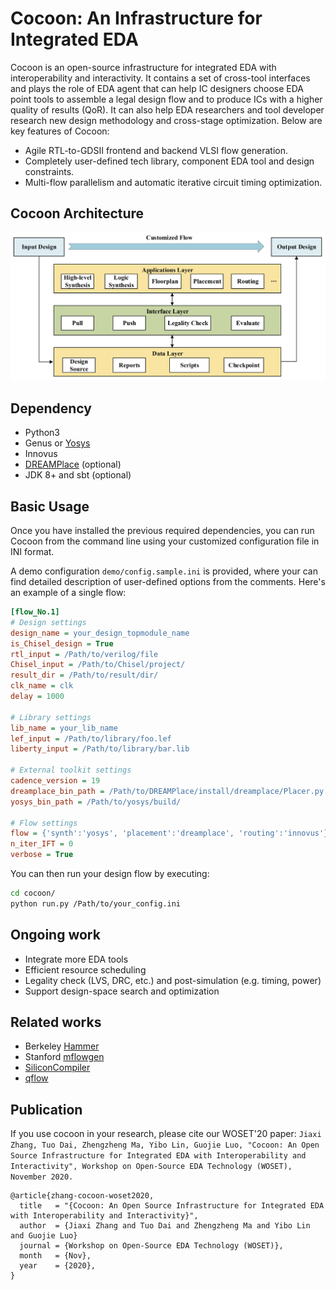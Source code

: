 # Cocoon: An Infrastructure for Integrated EDA
Cocoon is an open-source infrastructure for integrated EDA with interoperability and interactivity. It contains a set of cross-tool interfaces and plays the role of EDA agent that can help IC designers choose EDA point tools to assemble a legal design flow and to produce ICs with a higher quality of results (QoR). It can also help EDA researchers and tool developer research new design methodology and cross-stage optimization. Below are key features of Cocoon:
- Agile RTL-to-GDSII frontend and backend VLSI flow generation.
- Completely user-defined tech library, component EDA tool and design constraints.
- Multi-flow parallelism and automatic iterative circuit timing optimization.

## Cocoon Architecture
![avatar](image/arch.png)

## Dependency
 - Python3
 - Genus or [Yosys](https://github.com/YosysHQ/yosys)
 - Innovus
 - [DREAMPlace](https://github.com/limbo018/DREAMPlace) (optional)
 - JDK 8+ and sbt (optional)
 
## Basic Usage
Once you have installed the previous required dependencies, you can run Cocoon from the command line using your customized configuration file in INI format. 

A demo configuration `demo/config.sample.ini` is provided, where your can find detailed description of user-defined options from the comments. Here's an example of a single flow:
```ini
[flow_No.1]
# Design settings
design_name = your_design_topmodule_name
is_Chisel_design = True
rtl_input = /Path/to/verilog/file
Chisel_input = /Path/to/Chisel/project/
result_dir = /Path/to/result/dir/
clk_name = clk
delay = 1000

# Library settings
lib_name = your_lib_name
lef_input = /Path/to/library/foo.lef
liberty_input = /Path/to/library/bar.lib

# External toolkit settings
cadence_version = 19
dreamplace_bin_path = /Path/to/DREAMPlace/install/dreamplace/Placer.py
yosys_bin_path = /Path/to/yosys/build/

# Flow settings
flow = {'synth':'yosys', 'placement':'dreamplace', 'routing':'innovus'}
n_iter_IFT = 0
verbose = True
```
You can then run your design flow by executing:
```bash
cd cocoon/
python run.py /Path/to/your_config.ini
```
## Ongoing work
 - Integrate more EDA tools
 - Efficient resource scheduling
 - Legality check (LVS, DRC, etc.) and post-simulation (e.g. timing, power)
 - Support design-space search and optimization

## Related works
- Berkeley [Hammer](https://github.com/ucb-bar/hammer/)
- Stanford [mflowgen](https://github.com/mflowgen/mflowgen)
- [SiliconCompiler](https://github.com/siliconcompiler/siliconcompiler)
- [qflow](https://github.com/RTimothyEdwards/qflow)

## Publication

If you use cocoon in your research, please cite our WOSET'20 paper: ``Jiaxi Zhang, Tuo Dai, Zhengzheng Ma, Yibo Lin, Guojie Luo, "Cocoon: An Open Source Infrastructure for Integrated EDA with Interoperability and Interactivity", Workshop on Open-Source EDA Technology (WOSET), November 2020.``
```
@article{zhang-cocoon-woset2020,
  title   = "{Cocoon: An Open Source Infrastructure for Integrated EDA with Interoperability and Interactivity}",
  author  = {Jiaxi Zhang and Tuo Dai and Zhengzheng Ma and Yibo Lin and Guojie Luo}
  journal = {Workshop on Open-Source EDA Technology (WOSET)},
  month   = {Nov},
  year    = {2020},
}
```